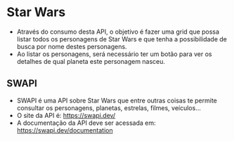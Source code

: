 # Star Wars

* Através do consumo desta API, o objetivo é fazer uma grid que possa listar todos os personagens de Star Wars e que tenha a possibilidade de busca por nome destes personagens.
* Ao listar os personagens, será necessário ter um botão para ver os detalhes de qual planeta este personagem nasceu.

## SWAPI

* SWAPI é uma API sobre Star Wars que entre outras coisas te permite consultar os personagens, planetas, estrelas, filmes, veículos...
* O site da API é: https://swapi.dev/
* A documentação da API deve ser acessada em: https://swapi.dev/documentation